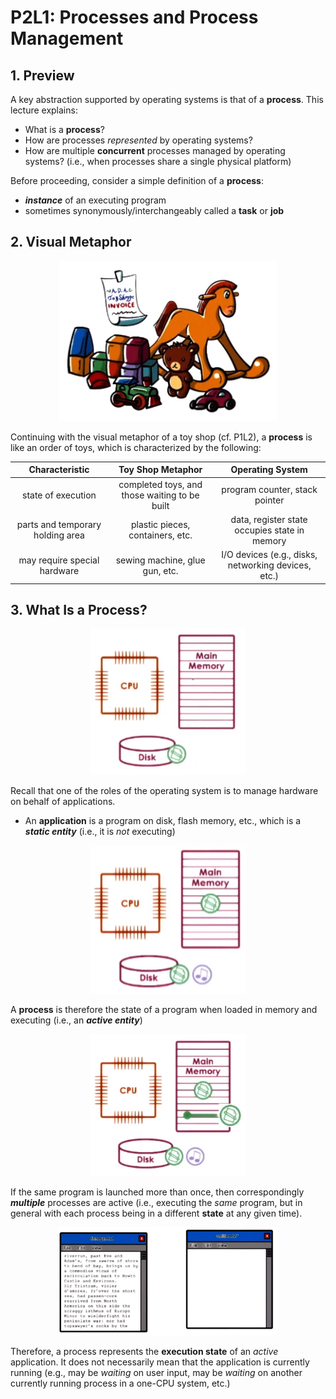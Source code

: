 # P2L1: Processes and Process Management

## 1. Preview

A key abstraction supported by operating systems is that of a **process**. This lecture explains:
  * What is a **process**?
  * How are processes *represented* by operating systems?
  * How are multiple **concurrent** processes managed by operating systems? (i.e., when processes share a single physical platform)

Before proceeding, consider a simple definition of a **process**:
  * ***instance*** of an executing program
  * sometimes synonymously/interchangeably called a **task** or **job**

## 2. Visual Metaphor

<center>
<img src="./assets/P02L01-001.png" width="350">
</center>

Continuing with the visual metaphor of a toy shop (cf. P1L2), a **process** is like an order of toys, which is characterized by the following:

| Characteristic | Toy Shop Metaphor | Operating System |
| :--: | :--: | :--: |
| state of execution | completed toys, and those waiting to be built | program counter, stack pointer|
| parts and temporary holding area | plastic pieces, containers, etc.| data, register state occupies state in memory | 
| may require special hardware | sewing machine, glue gun, etc. | I/O devices (e.g., disks, networking devices, etc.) |

## 3. What Is a Process?

<center>
<img src="./assets/P02L01-002.png" width="250">
</center>

Recall that one of the roles of the operating system is to manage hardware on behalf of applications.
  * An **application** is a program on disk, flash memory, etc., which is a ***static entity*** (i.e., it is *not* executing)

<center>
<img src="./assets/P02L01-003.png" width="250">
</center>

A **process** is therefore the state of a program when loaded in memory and executing (i.e., an ***active entity***)

<center>
<img src="./assets/P02L01-004.png" width="250">
</center>

If the same program is launched more than once, then correspondingly ***multiple*** processes are active (i.e., executing the *same* program, but in general with each process being in a different **state** at any given time).

<center>
<img src="./assets/P02L01-005.png" width="350">
</center>

Therefore, a process represents the **execution state** of an *active* application. It does not necessarily mean that the application is currently running (e.g., may be *waiting* on user input, may be *waiting* on another currently running process in a one-CPU system, etc.)



